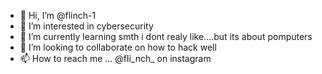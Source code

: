 - 👋 Hi, I’m @flinch-1
- 👀 I’m interested in cybersecurity
- 🌱 I’m currently learning smth i dont realy like....but its about pomputers
- 💞️ I’m looking to collaborate on how to hack well 
- 📫 How to reach me ... @fli_nch_ on instagram

<!---
flinch-1/flinch-1 is a ✨ special ✨ repository because its `README.md` (this file) appears on your GitHub profile.
You can click the Preview link to take a look at your changes.
--->
